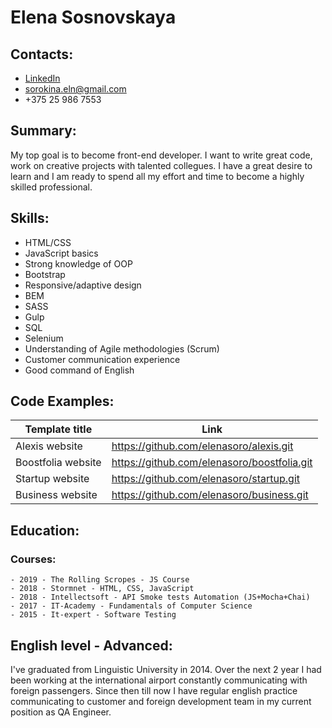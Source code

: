 # Elena Sosnovskaya

## Contacts:
  - [LinkedIn](https://www.linkedin.com/in/elena-sosnovskaya-191a94110/)
  - sorokina.eln@gmail.com
  - +375 25 986 7553
  
## Summary:
 My top goal is to become front-end developer. I want to write great code, work on creative projects with talented collegues. I have a great desire to learn and I am ready to spend all my effort and time to become a highly skilled professional.
 

## Skills:

  - HTML/CSS
  - JavaScript basics
  - Strong knowledge of OOP
  - Bootstrap
  - Responsive/adaptive design
  - BEM
  - SASS
  - Gulp
  - SQL
  - Selenium
  - Understanding of Agile methodologies (Scrum)
  - Customer communication experience
  - Good command of English
 
## Code Examples:

| Template title | Link |
| ------ | ------ |
| Alexis website | https://github.com/elenasoro/alexis.git |
| Boostfolia website | https://github.com/elenasoro/boostfolia.git |
| Startup website | https://github.com/elenasoro/startup.git |
| Business website | https://github.com/elenasoro/business.git |

## Education:
### Courses:
    - 2019 - The Rolling Scropes - JS Course 
    - 2018 - Stormnet - HTML, CSS, JavaScript
    - 2018 - Intellectsoft - API Smoke tests Automation (JS+Mocha+Chai)
    - 2017 - IT-Academy - Fundamentals of Computer Science
    - 2015 - It-expert - Software Testing

## English level - Advanced:
I've graduated from  Linguistic University in 2014. Over the next 2 year I had been working at the international airport constantly communicating with foreign passengers. Since then till now I have regular english practice communicating to customer and foreign development team in my current position as QA Engineer.
